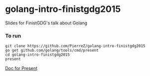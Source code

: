# golang-intro-finistgdg2015
Slides for FinistGDG's talk about Golang

### To run
```
git clone https://github.com/PierreZ/golang-intro-finistgdg2015
go get github.com/golang/tools/cmd/present
cd golang-intro-finistgdg2015
present
```
[Doc for Present](https://godoc.org/golang.org/x/tools/cmd/present)